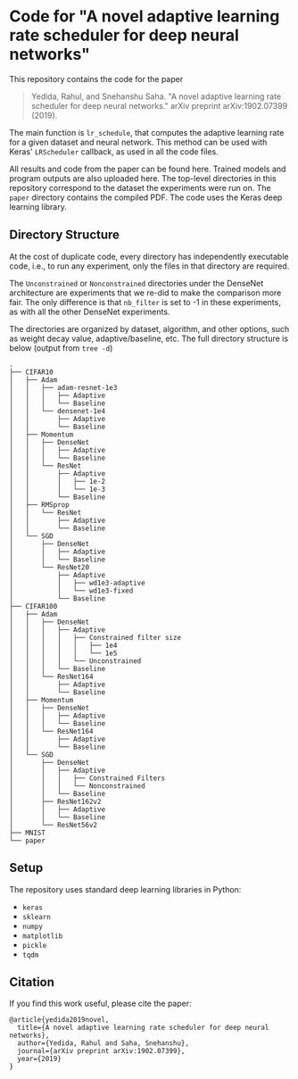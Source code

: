 # Code for "A novel adaptive learning rate scheduler for deep neural networks"
This repository contains the code for the paper
> Yedida, Rahul, and Snehanshu Saha. "A novel adaptive learning rate scheduler for deep neural networks." arXiv preprint arXiv:1902.07399 (2019).

The main function is `lr_schedule`, that computes the adaptive learning rate for a given dataset and neural network. This method can be used with Keras' `LRScheduler` callback, as used in all the code files.

All results and code from the paper can be found here. Trained models and program outputs are also uploaded here. The top-level directories in this repository correspond to the dataset the experiments were run on. The `paper` directory contains the compiled PDF. The code uses the Keras deep learning library.

## Directory Structure
At the cost of duplicate code, every directory has independently executable code, i.e., to run any experiment, only the files in that directory are required.

The `Unconstrained` or `Nonconstrained` directories under the DenseNet architecture are experiments that we re-did to make the comparison more fair. The only difference is that `nb_filter` is set to -1 in these experiments, as with all the other DenseNet experiments.

The directories are organized by dataset, algorithm, and other options, such as weight decay value, adaptive/baseline, etc. The full directory structure is below (output from `tree -d`)
```
.
├── CIFAR10
│   ├── Adam
│   │   ├── adam-resnet-1e3
│   │   │   ├── Adaptive
│   │   │   └── Baseline
│   │   └── densenet-1e4
│   │       ├── Adaptive
│   │       └── Baseline
│   ├── Momentum
│   │   ├── DenseNet
│   │   │   ├── Adaptive
│   │   │   └── Baseline
│   │   └── ResNet
│   │       ├── Adaptive
│   │       │   ├── 1e-2
│   │       │   └── 1e-3
│   │       └── Baseline
│   ├── RMSprop
│   │   └── ResNet
│   │       ├── Adaptive
│   │       └── Baseline
│   └── SGD
│       ├── DenseNet
│       │   ├── Adaptive
│       │   └── Baseline
│       └── ResNet20
│           ├── Adaptive
│           │   ├── wd1e3-adaptive
│           │   └── wd1e3-fixed
│           └── Baseline
├── CIFAR100
│   ├── Adam
│   │   ├── DenseNet
│   │   │   ├── Adaptive
│   │   │   │   ├── Constrained filter size
│   │   │   │   │   ├── 1e4
│   │   │   │   │   └── 1e5
│   │   │   │   └── Unconstrained
│   │   │   └── Baseline
│   │   └── ResNet164
│   │       ├── Adaptive
│   │       └── Baseline
│   ├── Momentum
│   │   ├── DenseNet
│   │   │   ├── Adaptive
│   │   │   └── Baseline
│   │   └── ResNet164
│   │       ├── Adaptive
│   │       └── Baseline
│   └── SGD
│       ├── DenseNet
│       │   ├── Adaptive
│       │   │   ├── Constrained Filters
│       │   │   └── Nonconstrained
│       │   └── Baseline
│       ├── ResNet162v2
│       │   ├── Adaptive
│       │   └── Baseline
│       └── ResNet56v2
├── MNIST
└── paper
```

## Setup
The repository uses standard deep learning libraries in Python:
* `keras`
* `sklearn`
* `numpy`
* `matplotlib`
* `pickle`
* `tqdm`

## Citation
If you find this work useful, please cite the paper:
```
@article{yedida2019novel,
  title={A novel adaptive learning rate scheduler for deep neural networks},
  author={Yedida, Rahul and Saha, Snehanshu},
  journal={arXiv preprint arXiv:1902.07399},
  year={2019}
}
```

